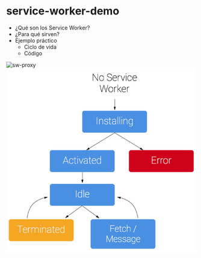 # service-worker-demo

* ¿Qué son los Service Worker?
* ¿Para qué sirven?
* Ejemplo práctico
  * Ciclo de vida
  * Código

![sw-proxy](res/sw-proxy.png)
![sw-lifecycle](res/sw-lifecycle.png)

[comment]: <> (VAPID_PUBLIC_KEY = BG6LCkD5xsL4IuD81gEqm9NLkTftXB8y1LX5P2qbtnBaMC9150BFJqKFboKq--t7SEP8TC0p6YTy-9nuIpsG6ps)
[comment]: <> (VAPID_PRIVATE_KEY = FqEXjM0fG93AKBebZCrygTGic2vHxXOHiH4nCfJlyCA)